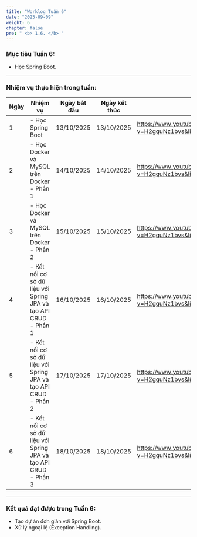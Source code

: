 ```yaml
---
title: "Worklog Tuần 6"
date: "2025-09-09"
weight: 6
chapter: false
pre: " <b> 1.6. </b> "
---
```


### Mục tiêu Tuần 6:

- Học Spring Boot.

---

### Nhiệm vụ thực hiện trong tuần:

| Ngày | Nhiệm vụ                                                        | Ngày bắt đầu | Ngày kết thúc | Nguồn tham khảo                                                                               |
| ---- | --------------------------------------------------------------- | ------------ | ------------- | --------------------------------------------------------------------------------------------- |
| 1    | - Học Spring Boot                                               | 13/10/2025   | 13/10/2025    | <https://www.youtube.com/watch?v=H2gquNz1bvs&list=PL2xsxmVse9IaxzE8Mght4CFltGOqcG6FC&index=1> |
| 2    | - Học Docker và MySQL trên Docker - Phần 1                      | 14/10/2025   | 14/10/2025    | <https://www.youtube.com/watch?v=H2gquNz1bvs&list=PL2xsxmVse9IaxzE8Mght4CFltGOqcG6FC&index=1> |
| 3    | - Học Docker và MySQL trên Docker - Phần 2                      | 15/10/2025   | 15/10/2025    | <https://www.youtube.com/watch?v=H2gquNz1bvs&list=PL2xsxmVse9IaxzE8Mght4CFltGOqcG6FC&index=1> |
| 4    | - Kết nối cơ sở dữ liệu với Spring JPA và tạo API CRUD - Phần 1 | 16/10/2025   | 16/10/2025    | <https://www.youtube.com/watch?v=H2gquNz1bvs&list=PL2xsxmVse9IaxzE8Mght4CFltGOqcG6FC&index=1> |
| 5    | - Kết nối cơ sở dữ liệu với Spring JPA và tạo API CRUD - Phần 2 | 17/10/2025   | 17/10/2025    | <https://www.youtube.com/watch?v=H2gquNz1bvs&list=PL2xsxmVse9IaxzE8Mght4CFltGOqcG6FC&index=1> |
| 6    | - Kết nối cơ sở dữ liệu với Spring JPA và tạo API CRUD - Phần 3 | 18/10/2025   | 18/10/2025    | <https://www.youtube.com/watch?v=H2gquNz1bvs&list=PL2xsxmVse9IaxzE8Mght4CFltGOqcG6FC&index=1> |

---

### Kết quả đạt được trong Tuần 6:

- Tạo dự án đơn giản với Spring Boot.
- Xử lý ngoại lệ (Exception Handling).
